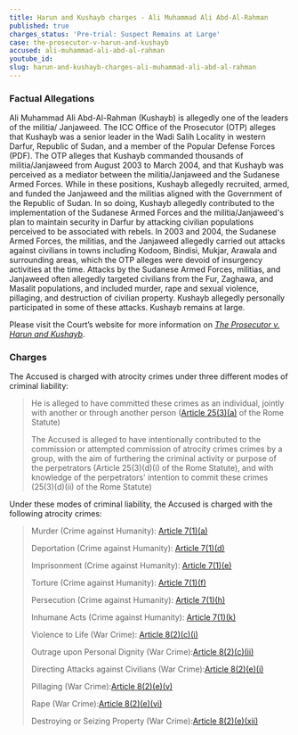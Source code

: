 ```yaml
---
title: Harun and Kushayb charges - Ali Muhammad Ali Abd-Al-Rahman
published: true
charges_status: 'Pre-trial: Suspect Remains at Large'
case: the-prosecutor-v-harun-and-kushayb
accused: ali-muhammad-ali-abd-al-rahman
youtube_id:
slug: harun-and-kushayb-charges-ali-muhammad-ali-abd-al-rahman
---
```



### Factual Allegations

Ali Muhammad Ali Abd-Al-Rahman (Kushayb) is allegedly one of the leaders of the militia/ Janjaweed. The ICC Office of the Prosecutor (OTP) alleges that Kushayb was a senior leader in the Wadi Salih Locality in western Darfur, Republic of Sudan, and a member of the Popular Defense Forces (PDF). The OTP alleges that Kushayb commanded thousands of militia/Janjaweed from August 2003 to March 2004, and that Kushayb was perceived as a mediator between the militia/Janjaweed and the Sudanese Armed Forces. While in these positions, Kushayb allegedly recruited, armed, and funded the Janjaweed and the militias aligned with the Government of the Republic of Sudan. In so doing, Kushayb allegedly contributed to the implementation of the Sudanese Armed Forces and the militia/Janjaweed's plan to maintain security in Darfur by attacking civilian populations perceived to be associated with rebels. In 2003 and 2004, the Sudanese Armed Forces, the militias, and the Janjaweed allegedly carried out attacks against civilians in towns including Kodoom, Bindisi, Mukjar, Arawala and surrounding areas, which the OTP alleges were devoid of insurgency activities at the time. Attacks by the Sudanese Armed Forces, militias, and Janjaweed often allegedly targeted civilians from the Fur, Zaghawa, and Masalit populations, and included murder, rape and sexual violence, pillaging, and destruction of civilian property. Kushayb allegedly personally participated in some of these attacks. Kushayb remains at large.

Please visit the Court’s website for more information on *[The Prosecutor v. Harun and Kushayb](https://www.icc-cpi.int/darfur/harunkushayb)*.

### Charges

The Accused is charged with atrocity crimes under three different modes of criminal liability:

> He is alleged to have committed these crimes as an individual, jointly with another or through another person ([Article 25(3)(a)](http://www.casematrixnetwork.org/case-m/klamberg-commentary/rome-statute/#c1198) of the Rome Statute)
>
>
> The Accused is alleged to have intentionally contributed to the commission or attempted commission of atrocity crimes crimes by a group, with the aim of furthering the criminal activity or purpose of the perpetrators (Article 25(3)(d)(i) of the Rome Statute), and with knowledge of the perpetrators' intention to commit these crimes (25(3)(d)(ii) of the Rome Statute)

Under these modes of criminal liability, the Accused is charged with the following atrocity crimes:

> Murder (Crime against Humanity):&nbsp;[Article 7(1)(a)](http://www.casematrixnetwork.org/cmn-knowledge-hub/klamberg-commentary/elements-of-crime/#c2286)
>
>
> Deportation (Crime against Humanity):&nbsp;[Article 7(1)(d)](http://www.casematrixnetwork.org/cmn-knowledge-hub/klamberg-commentary/elements-of-crime/#c2289)
>
>
> Imprisonment (Crime against Humanity):&nbsp;[Article 7(1)(e)](http://www.casematrixnetwork.org/cmn-knowledge-hub/klamberg-commentary/elements-of-crime/#c2290)
>
>
> Torture (Crime against Humanity):&nbsp;[Article 7(1)(f)](http://www.casematrixnetwork.org/cmn-knowledge-hub/klamberg-commentary/elements-of-crime/#c2291)
>
>
> Persecution (Crime against Humanity):&nbsp;[Article 7(1)(h)](http://www.casematrixnetwork.org/cmn-knowledge-hub/klamberg-commentary/elements-of-crime/#c2298)
>
>
> Inhumane Acts (Crime against Humanity):&nbsp;[Article 7(1)(k)](http://www.casematrixnetwork.org/cmn-knowledge-hub/klamberg-commentary/elements-of-crime/#c2301)
>
>
> Violence to Life (War Crime): [Article 8(2)(c)(i)](http://www.casematrixnetwork.org/cmn-knowledge-hub/klamberg-commentary/elements-of-crime/#c2359)
>
>
> Outrage upon Personal Dignity (War Crime):[Article 8(2)(c)(ii)](http://www.casematrixnetwork.org/cmn-knowledge-hub/klamberg-commentary/elements-of-crime/#c2363)
>
>
> Directing Attacks against Civilians (War Crime):[Article 8(2)(e)(i)](http://www.casematrixnetwork.org/cmn-knowledge-hub/klamberg-commentary/elements-of-crime/#c2367)
>
>
> Pillaging (War Crime):[Article 8(2)(e)(v)](http://www.casematrixnetwork.org/cmn-knowledge-hub/klamberg-commentary/elements-of-crime/#c2371)
>
>
> Rape (War Crime):[Article 8(2)(e)(vi)](http://www.casematrixnetwork.org/cmn-knowledge-hub/klamberg-commentary/elements-of-crime/#c2372)
>
>
> Destroying or Seizing Property (War Crime):[Article 8(2)(e)(xii)](http://www.casematrixnetwork.org/cmn-knowledge-hub/klamberg-commentary/elements-of-crime/#c2384)